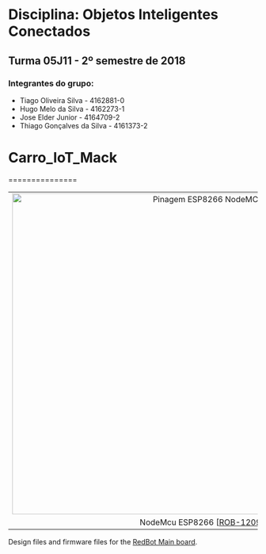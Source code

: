 # Disciplina: Objetos Inteligentes Conectados
## Turma 05J11 - 2º semestre de 2018

### Integrantes do grupo:

* Tiago Oliveira Silva      - 4162881-0
* Hugo Melo da Silva        - 4162273-1
* Jose Elder Junior         - 4164709-2
* Thiago Gonçalves da Silva - 4161373-2

# Carro_IoT_Mack
===============

<table class="table table-hover table-striped table-bordered">
  <tr align="center">
   <td> <img class=" aligncenter wp-image-5141" title="Pinagem NodeMCU" src="https://uploads.filipeflop.com/2016/02/Node-MCU-ESP-12E-Pin-Out-Diagram2.jpg" alt="Pinagem ESP8266 NodeMCU" width="777" height="648">
    </td>  
    </td>
   <td>  
  <img class=" aligncenter wp-image-5141" title="MotorShield NodeMcu" src="https://http2.mlstatic.com/motor-shield-l293-arduino-carro-robo-para-nodemcu-D_NQ_NP_759725-MLB25496650854_042017-F.jpg" alt="Pinagem ESP8266 NodeMCU" width="777" height="648">
</td>  
    </tr>
  <tr align="center">
    <td>NodeMcu ESP8266 [<a href="https://www.sparkfun.com/products/12097">ROB-12097</a>]</td>
    <td>MotorShield NodeMCU [<a href="https://www.sparkfun.com/products/12649">ROB-12649</a>]</td>
  </tr>
</table>

Design files and firmware files for the [RedBot Main board](https://www.sparkfun.com/products/11622).
